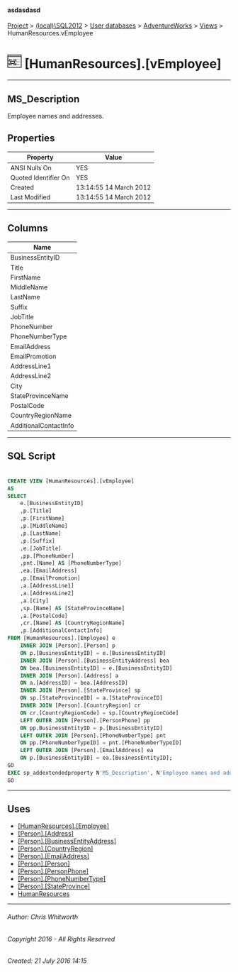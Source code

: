 #### asdasdasd

[Project](../../../../index.md) > [(local)\\SQL2012](../../../index.md) > [User databases](../../index.md) > [AdventureWorks](../index.md) > [Views](Views.md) > HumanResources.vEmployee

# ![Views](../../../../Images/View32.png) [HumanResources].[vEmployee]

---

## <a name="#description"></a>MS_Description

Employee names and addresses.

## <a name="#properties"></a>Properties

| Property | Value |
|---|---|
| ANSI Nulls On | YES |
| Quoted Identifier On | YES |
| Created | 13:14:55 14 March 2012 |
| Last Modified | 13:14:55 14 March 2012 |


---

## <a name="#columns"></a>Columns

| Name |
|---|
| BusinessEntityID |
| Title |
| FirstName |
| MiddleName |
| LastName |
| Suffix |
| JobTitle |
| PhoneNumber |
| PhoneNumberType |
| EmailAddress |
| EmailPromotion |
| AddressLine1 |
| AddressLine2 |
| City |
| StateProvinceName |
| PostalCode |
| CountryRegionName |
| AdditionalContactInfo |


---

## <a name="#sqlscript"></a>SQL Script

```sql

CREATE VIEW [HumanResources].[vEmployee] 
AS 
SELECT 
    e.[BusinessEntityID]
    ,p.[Title]
    ,p.[FirstName]
    ,p.[MiddleName]
    ,p.[LastName]
    ,p.[Suffix]
    ,e.[JobTitle]  
    ,pp.[PhoneNumber]
    ,pnt.[Name] AS [PhoneNumberType]
    ,ea.[EmailAddress]
    ,p.[EmailPromotion]
    ,a.[AddressLine1]
    ,a.[AddressLine2]
    ,a.[City]
    ,sp.[Name] AS [StateProvinceName] 
    ,a.[PostalCode]
    ,cr.[Name] AS [CountryRegionName] 
    ,p.[AdditionalContactInfo]
FROM [HumanResources].[Employee] e
	INNER JOIN [Person].[Person] p
	ON p.[BusinessEntityID] = e.[BusinessEntityID]
    INNER JOIN [Person].[BusinessEntityAddress] bea 
    ON bea.[BusinessEntityID] = e.[BusinessEntityID] 
    INNER JOIN [Person].[Address] a 
    ON a.[AddressID] = bea.[AddressID]
    INNER JOIN [Person].[StateProvince] sp 
    ON sp.[StateProvinceID] = a.[StateProvinceID]
    INNER JOIN [Person].[CountryRegion] cr 
    ON cr.[CountryRegionCode] = sp.[CountryRegionCode]
    LEFT OUTER JOIN [Person].[PersonPhone] pp
    ON pp.BusinessEntityID = p.[BusinessEntityID]
    LEFT OUTER JOIN [Person].[PhoneNumberType] pnt
    ON pp.[PhoneNumberTypeID] = pnt.[PhoneNumberTypeID]
    LEFT OUTER JOIN [Person].[EmailAddress] ea
    ON p.[BusinessEntityID] = ea.[BusinessEntityID];
GO
EXEC sp_addextendedproperty N'MS_Description', N'Employee names and addresses.', 'SCHEMA', N'HumanResources', 'VIEW', N'vEmployee', NULL, NULL
GO

```


---

## <a name="#uses"></a>Uses

* [[HumanResources].[Employee]](../Tables/Employee.md)
* [[Person].[Address]](../Tables/Address.md)
* [[Person].[BusinessEntityAddress]](../Tables/BusinessEntityAddress.md)
* [[Person].[CountryRegion]](../Tables/CountryRegion.md)
* [[Person].[EmailAddress]](../Tables/EmailAddress.md)
* [[Person].[Person]](../Tables/Person.md)
* [[Person].[PersonPhone]](../Tables/PersonPhone.md)
* [[Person].[PhoneNumberType]](../Tables/PhoneNumberType.md)
* [[Person].[StateProvince]](../Tables/StateProvince.md)
* [HumanResources](../Security/Schemas/HumanResources.md)


---

###### Author:  Chris Whitworth

###### Copyright 2016 - All Rights Reserved

###### Created: 21 July 2016 14:15

